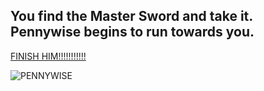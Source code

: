 ## You find the Master Sword and take it. Pennywise begins to run towards you.

[FINISH HIM!!!!!!!!!!!](situations/you-win.md)

![PENNYWISE](https://static2.srcdn.com/wordpress/wp-content/uploads/2017/09/Pennywise-the-Clown-from-IT.jpg?q=50&fit=crop&w=740&h=370)